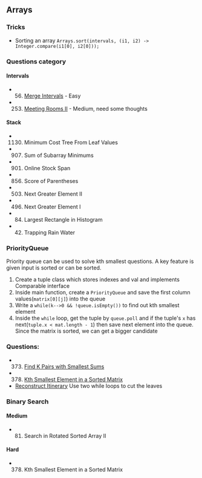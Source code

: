 ## Arrays

### Tricks
- Sorting an array `Arrays.sort(intervals, (i1, i2) -> Integer.compare(i1[0], i2[0]));`

### Questions category
#### Intervals
- 56. [Merge Intervals](https://leetcode.com/problems/merge-intervals/) - Easy
- 253. [Meeting Rooms II](https://leetcode.com/problems/meeting-rooms-ii/) - Medium, need some thoughts

#### Stack
- 1130. Minimum Cost Tree From Leaf Values
- 907. Sum of Subarray Minimums
- 901. Online Stock Span
- 856. Score of Parentheses
- 503. Next Greater Element II
- 496. Next Greater Element I
- 84. Largest Rectangle in Histogram
- 42. Trapping Rain Water


### PriorityQueue
Priority queue can be used to solve kth smallest questions. A key feature is given input is sorted or can be sorted. 
  1. Create a tuple class which stores indexes and val and implements Comparable interface
  2. Inside main function, create a `PriorityQueue` and save the first column values(`matrix[0][j]`) into the queue
  3. Write a `while(k-->0 && !queue.isEmpty())` to find out kth smallest element
  4. Inside the `while` loop, get the tuple by `queue.poll` and if the tuple's `x` has next(`tuple.x < mat.length - 1`) then save next element into the queue. Since the matrix is sorted, we can get a bigger candidate 

### Questions: 
  - 373. [Find K Pairs with Smallest Sums](https://leetcode.com/problems/find-k-pairs-with-smallest-sums)
  - 378. [Kth Smallest Element in a Sorted Matrix](https://leetcode.com/problems/kth-smallest-element-in-a-sorted-matrix)
  - [Reconstruct Itinerary](https://leetcode.com/problems/reconstruct-itinerary/description/) Use two while loops to cut the leaves
  
### Binary Search
#### Medium
  - 81. Search in Rotated Sorted Array II

#### Hard
  - 378. Kth Smallest Element in a Sorted Matrix 